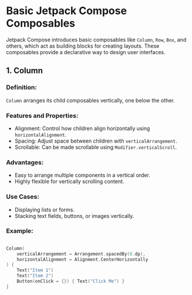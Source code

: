 # Basic Jetpack Compose Composables

Jetpack Compose introduces basic composables like `Column`, `Row`, `Box`, and others, which act as building blocks for creating layouts. These composables provide a declarative way to design user interfaces.

## 1. Column

### Definition:

`Column` arranges its child composables vertically, one below the other.


### Features and Properties:
* Alignment: Control how children align horizontally using `horizontalAlignment`.
* Spacing: Adjust space between children with `verticalArrangement`.
* Scrollable: Can be made scrollable using `Modifier.verticalScroll`.


### Advantages:
* Easy to arrange multiple components in a vertical order.
* Highly flexible for vertically scrolling content.


### Use Cases:
* Displaying lists or forms.
* Stacking text fields, buttons, or images vertically.


### Example:

```kotlin

Column(
    verticalArrangement = Arrangement.spacedBy(8.dp),
    horizontalAlignment = Alignment.CenterHorizontally
) {
    Text("Item 1")
    Text("Item 2")
    Button(onClick = {}) { Text("Click Me") }
}

```



